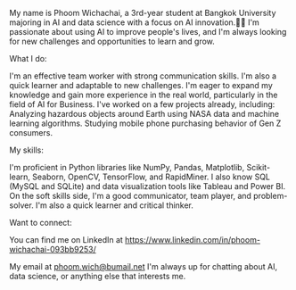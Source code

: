 My name is Phoom Wichachai, a 3rd-year student at Bangkok University majoring in AI and data science with a focus on AI innovation.👨‍💻
I'm passionate about using AI to improve people's lives, and I'm always looking for new challenges and opportunities to learn and grow.

What I do:

I'm an effective team worker with strong communication skills. I'm also a quick learner and adaptable to new challenges.
I'm eager to expand my knowledge and gain more experience in the real world, particularly in the field of AI for Business.
I've worked on a few projects already, including:
Analyzing hazardous objects around Earth using NASA data and machine learning algorithms.
Studying mobile phone purchasing behavior of Gen Z consumers.

My skills:

I'm proficient in Python libraries like NumPy, Pandas, Matplotlib, Scikit-learn, Seaborn, OpenCV, TensorFlow, and RapidMiner.
I also know SQL (MySQL and SQLite) and data visualization tools like Tableau and Power BI.
On the soft skills side, I'm a good communicator, team player, and problem-solver. I'm also a quick learner and critical thinker.

Want to connect:

You can find me on LinkedIn at https://www.linkedin.com/in/phoom-wichachai-093bb9253/

My email at phoom.wich@bumail.net 
I'm always up for chatting about AI, data science, or anything else that interests me.



